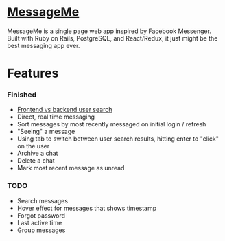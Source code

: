 # [MessageMe](http://messagemeajg.herokuapp.com)

MessageMe is a single page web app inspired by Facebook Messenger. Built with Ruby on Rails, PostgreSQL, and React/Redux, it just might be the best messaging app ever.

# Features

### Finished

- [Frontend vs backend user search](/readme_docs/user_search.md)
- Direct, real time messaging
- Sort messages by most recently messaged on initial login / refresh
- "Seeing" a message
- Using tab to switch between user search results, hitting enter to "click" on the user
- Archive a chat
- Delete a chat
- Mark most recent message as unread

### TODO

- Search messages
- Hover effect for messages that shows timestamp
- Forgot password
- Last active time
- Group messages
